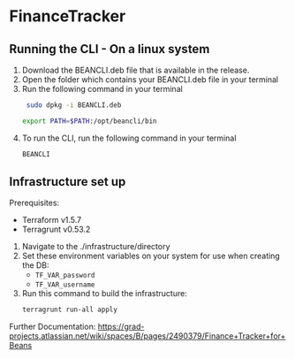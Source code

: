 # FinanceTracker

## Running the CLI - On a linux system
1. Download the BEANCLI.deb file that is available in the release.
2. Open the folder which contains your BEANCLI.deb file in your terminal
3. Run the following command in your terminal
   ```sh
    sudo dpkg -i BEANCLI.deb
   ```
    ```sh
    export PATH=$PATH:/opt/beancli/bin
    ```
5. To run the CLI, run the following command in your terminal
    ```sh
    BEANCLI
    ```
## Infrastructure set up
Prerequisites:
* Terraform v1.5.7
* Terragrunt v0.53.2
1. Navigate to the ./infrastructure/directory
2. Set these environment variables on your system for use when creating the DB:
    * `TF_VAR_password`
    * `TF_VAR_username`
4. Run this command to build the infrastructure:
   ``` sh
   terragrunt run-all apply
   ```

Further Documentation:
https://grad-projects.atlassian.net/wiki/spaces/B/pages/2490379/Finance+Tracker+for+Beans
